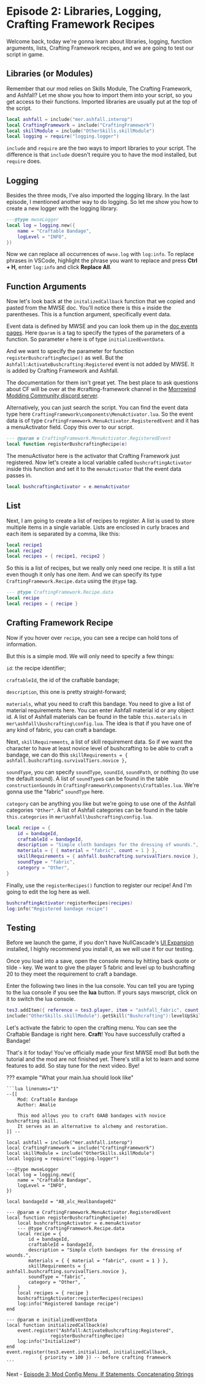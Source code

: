 # Episode 2: Libraries, Logging, Crafting Framework Recipes

Welcome back, today we're gonna learn about libraries, logging, function arguments, lists, Crafting Framework recipes, and we are going to test our script in game.

## Libraries (or Modules)

Remember that our mod relies on Skills Module, The Crafting Framework, and Ashfall? Let me show you how to import them into your script, so you get access to their functions. Imported libraries are usually put at the top of the script.

```lua
local ashfall = include("mer.ashfall.interop")
local CraftingFramework = include("CraftingFramework")
local skillModule = include("OtherSkills.skillModule")
local logging = require("logging.logger")
```

`include` and `require` are the two ways to import libraries to your script. The difference is that `include` doesn't require you to have the mod installed, but `require` does.

## Logging

Besides the three mods, I've also imported the logging library. In the last episode, I mentioned another way to do logging. So let me show you how to create a new logger with the logging library. 

```Lua
---@type mwseLogger
local log = logging.new({
	name = "Craftable Bandage",
	logLevel = "INFO",
})
```

Now we can replace all occurrences of `mwse.log` with `log:info`. To replace phrases in VSCode, highlight the phrase you want to replace and press **Ctrl + H**, enter `log:info` and click **Replace All**.

## Function Arguments

Now let's look back at the `initalizedCallback` function that we copied and pasted from the MWSE doc. You'll notice there is this `e` inside the parentheses. This is a function argument, specifically event data.

Event data is defined by MWSE and you can look them up in the [doc events pages](https://mwse.github.io/MWSE/events/absorbedMagic/). Here `@param` is a tag to specify the types of the parameters of a function. So parameter `e` here is of type `initializedEventData`.

And we want to specify the parameter for function `registerBushcraftingRecipe()` as well. But the `Ashfall:ActivateBushcrafting:Registered` event is not added by MWSE. It is added by Crafting Framework and Ashfall.

The documentation for them isn't great yet. The best place to ask questions about CF will be over at the #crafting-framework channel in the [Morrowind Modding Community discord server](https://discord.me/mwmods). 

Alternatively, you can just search the script. You can find the event data type here `CraftingFramework\components\MenuActivator.lua`. So the event data is of type `CraftingFramework.MenuActivator.RegisteredEvent` and it has a menuActivator field. Copy this over to our script.

```Lua
--- @param e CraftingFramework.MenuActivator.RegisteredEvent
local function registerBushcraftingRecipe(e)
```

The menuActivator here is the activator that Crafting Framework just registered. Now let's create a local variable called `bushcraftingActivator` inside this function and set it to the `menuActivator` that the event data passes in.

```Lua
local bushcraftingActivator = e.menuActivator
```

## List

Next, I am going to create a list of recipes to register. A list is used to store multiple items in a single variable. Lists are enclosed in curly braces and each item is separated by a comma, like this:

```Lua
local recipe1
local recipe2
local recipes = { recipe1, recipe2 }
```

So this is a list of recipes, but we really only need one recipe. It is still a list even though it only has one item. And we can specify its type `CraftingFramework.Recipe.data` using the `@type` tag.

```Lua
--- @type CraftingFramework.Recipe.data
local recipe
local recipes = { recipe }
```

## Crafting Framework Recipe

Now if you hover over `recipe`, you can see a recipe can hold tons of information.

But this is a simple mod. We will only need to specify a few things:

`id`: the recipe identifier; 

`craftableId`, the id of the craftable bandage; 

`description`, this one is pretty straight-forward; 

`materials`, what you need to craft this bandage. You need to give a list of material requirements here. You can enter Ashfall material id or any object id. A list of Ashfall materials can be found in the table `this.materials` in `mer\ashfall\bushcrafting\config.lua`. The idea is that if you have one of any kind of fabric, you can craft a bandage.

Next, `skillRequirements`, a list of skill requirement data. So if we want the character to have at least novice level of bushcrafting to be able to craft a bandage, we can do this `skillRequirements = { ashfall.bushcrafting.survivalTiers.novice },`

`soundType`, you can specify `soundType`, `soundId`, `soundPath`, or nothing (to use the default sound). A list of `soundType`s can be found in the table `constructionSounds` in `CraftingFramework\components\Craftables.lua`. We're gonna use the "fabric" `soundType` here.

`category` can be anything you like but we're going to use one of the Ashfall categories `"Other"`. A list of Ashfall categories can be found in the table `this.categories` in `mer\ashfall\bushcrafting\config.lua`.

```Lua
local recipe = {
    id = bandageId,
	craftableId = bandageId,
	description = "Simple cloth bandages for the dressing of wounds.",
	materials = { { material = "fabric", count = 1 } },
	skillRequirements = { ashfall.bushcrafting.survivalTiers.novice },
	soundType = "fabric",
	category = "Other",
}
```

Finally, use the `registerRecipes()` function to register our recipe! And I'm going to edit the log here as well. 

```Lua
bushcraftingActivator:registerRecipes(recipes)
log:info("Registered bandage recipe")
```

## Testing

Before we launch the game, if you don't have NullCascade's [UI Expansion](https://www.nexusmods.com/morrowind/mods/46071) installed, I highly recommend you install it, as we will use it for our testing.

Once you load into a save, open the console menu by hitting back quote or tilde `~` key. We want to give the player 5 fabric and level up to bushcrafting 20 to they meet the requirement to craft a bandage. 

Enter the following two lines in the lua console. You can tell you are typing to the lua console if you see the **lua** button. If yours says mwscript, click on it to switch the lua console.  

```Lua
tes3.addItem({ reference = tes3.player, item = "ashfall_fabric", count = 5 })
include("OtherSkills.skillModule").getSkill("Bushcrafting"):levelUpSkill(10)
```

Let's activate the fabric to open the crafting menu. You can see the Craftable Bandage is right here. **Craft**! You have successfully crafted a Bandage!

That's it for today! You've officially made your first MWSE mod! But both the tutorial and the mod are not finished yet. There's still a lot to learn and some features to add. So stay tune for the next video. Bye!

??? example "What your main.lua should look like"
    
    ```lua linenums="1"
	--[[
		Mod: Craftable Bandage
		Author: Amalie

		This mod allows you to craft OAAB bandages with novice bushcrafting skill.
		It serves as an alternative to alchemy and restoration.
	]] --

	local ashfall = include("mer.ashfall.interop")
	local CraftingFramework = include("CraftingFramework")
	local skillModule = include("OtherSkills.skillModule")
	local logging = require("logging.logger")

	---@type mwseLogger
	local log = logging.new({
		name = "Craftable Bandage",
		logLevel = "INFO",
	})

	local bandageId = "AB_alc_Healbandage02"

	--- @param e CraftingFramework.MenuActivator.RegisteredEvent
	local function registerBushcraftingRecipe(e)
		local bushcraftingActivator = e.menuActivator
		--- @type CraftingFramework.Recipe.data
		local recipe = {
			id = bandageId,
			craftableId = bandageId,
			description = "Simple cloth bandages for the dressing of wounds.",
			materials = { { material = "fabric", count = 1 } },
			skillRequirements = { ashfall.bushcrafting.survivalTiers.novice },
			soundType = "fabric",
			category = "Other",
		}
		local recipes = { recipe }
		bushcraftingActivator:registerRecipes(recipes)
		log:info("Registered bandage recipe")
	end

	--- @param e initializedEventData
	local function initializedCallback(e)
		event.register("Ashfall:ActivateBushcrafting:Registered",
					registerBushcraftingRecipe)
		log:info("Initialized")
	end
	event.register(tes3.event.initialized, initializedCallback,
				{ priority = 100 }) -- before crafting framework
    ```

Next - [Episode 3: Mod Config Menu, If Statements, Concatenating Strings](https://amaliegay.github.io/mwse-modding-tutorial/3_mcm/)